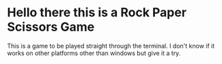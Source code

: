 # Hello there this is a Rock Paper Scissors Game
This is a game to be played straight through the terminal.
I don't know if it works on other platforms other than windows
but give it a try.
